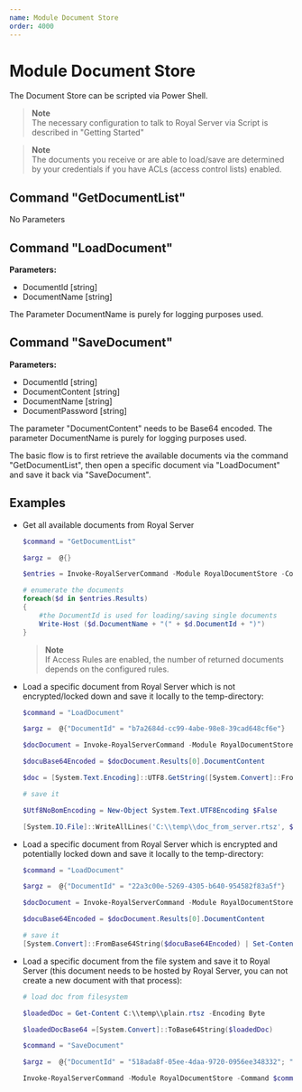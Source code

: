 ```yaml
---
name: Module Document Store
order: 4000
---
```


# Module Document Store

The Document Store can be scripted via Power Shell.

> **Note**  
> The necessary configuration to talk to Royal Server via Script is described in "Getting Started"

> **Note**  
> The documents you receive or are able to load/save are determined by your credentials if you have ACLs (access control lists) enabled.

## Command "GetDocumentList"

No Parameters

## Command "LoadDocument"

**Parameters:**

- DocumentId [string]
- DocumentName [string]

The Parameter DocumentName is purely for logging purposes used.

## Command "SaveDocument"

**Parameters:**

- DocumentId [string]
- DocumentContent [string]
- DocumentName [string]
- DocumentPassword [string]

The parameter "DocumentContent" needs to be Base64 encoded. The parameter DocumentName is purely for logging purposes used.

The basic flow is to first retrieve the available documents via the command "GetDocumentList", then open a specific document via "LoadDocument" and save it back via "SaveDocument".

## Examples

- Get all available documents from Royal Server

  ```powershell
  $command = "GetDocumentList"

  $argz =  @{}

  $entries = Invoke-RoyalServerCommand -Module RoyalDocumentStore -Command $command -RoyalServerConfig $config -Arguments $argz -DestinationHost [string]::Empty

  # enumerate the documents
  foreach($d in $entries.Results)
  {
      #the DocumentId is used for loading/saving single documents
      Write-Host ($d.DocumentName + "(" + $d.DocumentId + ")")
  }
  ```

  > **Note**  
  > If Access Rules are enabled, the number of returned documents depends on the configured rules.

- Load a specific document from Royal Server which is not encrypted/locked down and save it locally to the temp-directory:

  ```powershell
  $command = "LoadDocument"

  $argz =  @{"DocumentId" = "b7a2684d-cc99-4abe-98e8-39cad648cf6e"}

  $docDocument = Invoke-RoyalServerCommand -Module RoyalDocumentStore -Command $command -RoyalServerConfig $config -Arguments $argz -DestinationHost [string]::Empty

  $docuBase64Encoded = $docDocument.Results[0].DocumentContent

  $doc = [System.Text.Encoding]::UTF8.GetString([System.Convert]::FromBase64String($docuBase64Encoded))

  # save it

  $Utf8NoBomEncoding = New-Object System.Text.UTF8Encoding $False

  [System.IO.File]::WriteAllLines('C:\\temp\\doc_from_server.rtsz', $doc, $Utf8NoBomEncoding)
  ```

- Load a specific document from Royal Server which is encrypted and potentially locked down and save it locally to the temp-directory:

  ```powershell
  $command = "LoadDocument"

  $argz =  @{"DocumentId" = "22a3c00e-5269-4305-b640-954582f83a5f"}

  $docDocument = Invoke-RoyalServerCommand -Module RoyalDocumentStore -Command $command -RoyalServerConfig $config -Arguments $argz -DestinationHost [string]::Empty

  $docuBase64Encoded = $docDocument.Results[0].DocumentContent

  # save it
  [System.Convert]::FromBase64String($docuBase64Encoded) | Set-Content C:\\temp\\enc_doc_from_server.rtsz -Encoding Byte
  ```

- Load a specific document from the file system and save it to Royal Server (this document needs to be hosted by Royal Server, you can not create a new document with that process):

  ```powershell
  # load doc from filesystem

  $loadedDoc = Get-Content C:\\temp\\plain.rtsz -Encoding Byte

  $loadedDocBase64 =[System.Convert]::ToBase64String($loadedDoc)

  $command = "SaveDocument"

  $argz =  @{"DocumentId" = "518ada8f-05ee-4daa-9720-0956ee348332"; "DocumentContent" = $loadedDocBase64}

  Invoke-RoyalServerCommand -Module RoyalDocumentStore -Command $command -RoyalServerConfig $config -DestinationHost $destinationHost -DestinationUsername $username -DestinationPassword $destinationpassword -Arguments $argz
  ```
